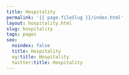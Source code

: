 ```yaml
---
title: Hospitality
permalink: '{{ page.fileSlug }}/index.html'
layout: hospitality.html
slug: hospitality
tags: pages
seo:
  noindex: false
  title: Hospitality
  og:title: Hospitality
  twitter:title: Hospitality
---
```



